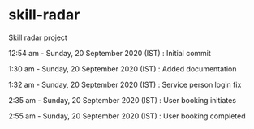# skill-radar
Skill radar project

12:54 am - Sunday, 20 September 2020 (IST) : Initial commit

1:30 am - Sunday, 20 September 2020 (IST)  : Added documentation

1:32 am - Sunday, 20 September 2020 (IST)  : Service person login fix

2:35 am - Sunday, 20 September 2020 (IST)  : User booking initiates

2:55 am - Sunday, 20 September 2020 (IST)  : User booking completed
